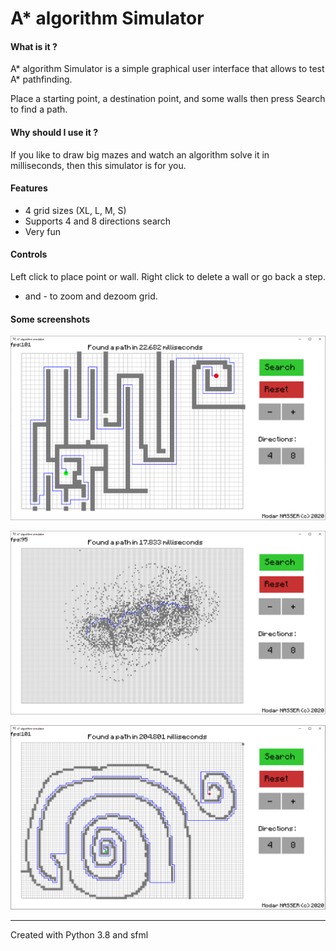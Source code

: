 # A* algorithm Simulator



#### What is it ?

A* algorithm Simulator is a simple graphical user interface that allows to test A* pathfinding.

Place a starting point, a destination point, and some walls then press Search to find a path.



#### Why should I use it ?

If you like to draw big mazes and watch an algorithm solve it in milliseconds, then this simulator is for you.

#### 

#### Features

- 4 grid sizes (XL, L, M, S)
- Supports 4 and 8 directions search
- Very fun

#### Controls

Left click to place point or wall.
Right click to delete a wall or go back a step.
+ and - to zoom and dezoom grid.

#### Some screenshots

![](screenshots/grid_m.png)

![](screenshots/grid_xl.png)

![](screenshots/grid_l.png)

---

Created with Python 3.8 and sfml
